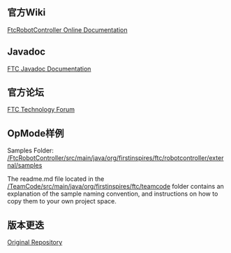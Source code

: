 ## 官方Wiki
[FtcRobotController Online Documentation](https://github.com/FIRST-Tech-Challenge/FtcRobotController/wiki)

## Javadoc
[FTC Javadoc Documentation](https://javadoc.io/doc/org.firstinspires.ftc)

## 官方论坛
[FTC Technology Forum](https://ftcforum.firstinspires.org/forum/ftc-technology)

## OpMode样例
Samples Folder: [/FtcRobotController/src/main/java/org/firstinspires/ftc/robotcontroller/external/samples](FtcRobotController/src/main/java/org/firstinspires/ftc/robotcontroller/external/samples)

The readme.md file located in the [/TeamCode/src/main/java/org/firstinspires/ftc/teamcode](TeamCode/src/main/java/org/firstinspires/ftc/teamcode) folder contains an explanation of the sample naming convention, and instructions on how to copy them to your own project space.

## 版本更迭
[Original Repository](https://github.com/FIRST-Tech-Challenge/FtcRobotController#release-information)


